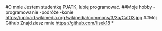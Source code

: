 #O mnie Jestem studentką PJATK, lubię programować. ##Moje hobby -programowanie -podróże -konie https://upload.wikimedia.org/wikipedia/commons/3/3a/Cat03.jpg ##Mój Github Znajdziesz mnie https://github.com/lisek18 *
